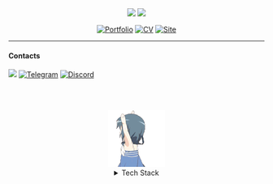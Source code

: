 <div align="center">
  <img src="https://readme-typing-svg.demolab.com?font=Borel&weight=400&size=24&duration=3000&color=22c55e&center=true&vCenter=true&multiline=false&repeat=true&random=true&width=610&height=40&lines=Hellow!;Hey! \o/;Sup.;Howdy?;Privet.;what's cooking, good looking?" /> 
  <img src="https://readme-typing-svg.demolab.com?font=Lexend&weight=400&size=20&duration=4000&color=16a34a&center=true&vCenter=false&multiline=true&repeat=false&random=false&width=610&height=40&lines=I'm+Ilya%2C+a+Frontend+Developer+and+TypeScript+lover.+%E1%A1%A3%F0%90%AD%A9" style="margin-top: -10px" />

[![Portfolio](https://img.shields.io/badge/Portfolio-15803d?style=for-the-badge&logo=proton-drive&logoColor=white)](https://hatsu.pro/portfolio) [![CV](https://img.shields.io/badge/CV-16a34a?style=for-the-badge&logo=read.cv&logoColor=white)](https://hatsu.pro/cv.pdf) [![Site](https://img.shields.io/badge/Site-22c55e?style=for-the-badge)](https://hatsu.pro/) <br>

</div>

<hr>

#### Contacts

[![](https://img.shields.io/badge/ProtonMail-8B89CC?style=for-the-badge&logo=protonmail&logoColor=white)](mailto:wuvuxd@proton.me) [![Telegram](https://img.shields.io/badge/Telegram-38bdf8?style=for-the-badge&logo=Telegram&logoColor=white)](https://t.me/Koshacha) [![Discord](https://img.shields.io/badge/Discord-7c3aed?style=for-the-badge&logo=discord&logoColor=white)](https://discordapp.com/users/316173966827978755)

<br><br>

<div align="center">
  <img src="./assets/loli-spin-lolicopter.gif" />
</div>
<details align="left">
  <summary align="center">Tech Stack</summary>

#### Stack

##### Frontend

![JavaScript](https://img.shields.io/badge/JavaScript-F7DF20?style=for-the-badge&logo=JavaScript&logoColor=black) ![TypeScript](https://img.shields.io/badge/TypeScript-3279C6?style=for-the-badge&logo=TypeScript&logoColor=white) ![Tailwind CSS](https://img.shields.io/badge/Tailwind_CSS-2dd4bf?style=for-the-badge&logo=Tailwind+CSS&logoColor=white) ![Svelte](https://img.shields.io/badge/Svelte-EF5400?style=for-the-badge&logo=Tailwind+CSS&logoColor=white) ![React](https://img.shields.io/badge/React-38bdf8?style=for-the-badge&logo=React&logoColor=white) ![redux](https://img.shields.io/badge/redux-1f2937?style=for-the-badge&logo=redux&logoColor=%239333ea) ![redux](https://img.shields.io/badge/redux-f97316?style=for-the-badge&logo=mobx&logoColor=white) ![Next.js](https://img.shields.io/badge/Next.js-f1f5f9?style=for-the-badge&logo=Next.js&logoColor=%23333) ![Vite](https://img.shields.io/badge/Vite-9A61FF?style=for-the-badge&logo=Vite&logoColor=white) ![Testing](https://img.shields.io/badge/Vitest-FCC82B?style=for-the-badge&logo=Vitest&logoColor=%231E1E1E) ![Gulp](https://img.shields.io/badge/Gulp-dc2626?style=for-the-badge&logo=Gulp&logoColor=white) ![SASS](https://img.shields.io/badge/SASS-be185d?style=for-the-badge&logo=sass&logoColor=white)

##### Backend

![Node.js](https://img.shields.io/badge/Node.js-166534?style=for-the-badge&logo=node.js&logoColor=white) ![NestJS](https://img.shields.io/badge/NestJS-7f1d1d?style=for-the-badge&logo=Nestjs&logoColor=white) ![Express](https://img.shields.io/badge/Express-f8fafc?style=for-the-badge&logo=express&logoColor=%23333)

##### DevOps

![git](https://img.shields.io/badge/git-ea580c?style=for-the-badge&logo=git&logoColor=white) ![Docker](https://img.shields.io/badge/Docker-1e40af?style=for-the-badge&logo=docker&logoColor=white) ![Docker compose](https://img.shields.io/badge/Docker_compose-1d4ed8?style=for-the-badge&logo=docker&logoColor=white) ![Github Actions](https://img.shields.io/badge/Github_Actions-18181b?style=for-the-badge&logo=github-actions&logoColor=white) ![Vercel](https://img.shields.io/badge/Vercel-black?style=for-the-badge&logo=Vercel&logoColor=white)

##### Planning & Learning

![Vue](https://img.shields.io/badge/Vue-15803d?style=for-the-badge&logo=Vue.js&logoColor=white) ![Nuxt](https://img.shields.io/badge/Nuxt-4ade80?style=for-the-badge&logo=Nuxt.js&logoColor=white) ![React Native](https://img.shields.io/badge/React_Native-1e293b?style=for-the-badge&logo=React&logoColor=22d3ee) ![rabbitmq](https://img.shields.io/badge/rabbitmq-FF6602?style=for-the-badge&logo=rabbitmq&logoColor=white) ![Prisma](https://img.shields.io/badge/Prisma-334155?style=for-the-badge&logo=Prisma)

#### Other

[![](https://img.shields.io/badge/-LeetCode-FFA116?style=for-the-badge&logo=LeetCode&logoColor=black)](https://leetcode.com/koshacha/) [![Animelist](https://img.shields.io/badge/Animelist-1e40af?style=for-the-badge&logo=Myanimelist&logoColor=white)](https://myanimelist.net/animelist/ilyanobaka) [![Steam](https://img.shields.io/badge/Steam-312e81?style=for-the-badge&logo=Steam&logoColor=white)](https://steamcommunity.com/id/qbub/) ![Arc Browser](https://img.shields.io/badge/Arc_Browser-343DFC?style=for-the-badge&logo=Arc&logoColor=white) ![Macbook Pro 13](https://img.shields.io/badge/Macbook_Pro_13-9ca3af?style=for-the-badge&logo=apple&logoColor=1f2937)

</details>
